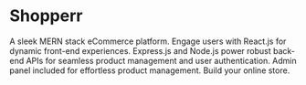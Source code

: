 # Shopperr
A sleek MERN stack eCommerce platform. Engage users with React.js for dynamic front-end experiences. Express.js and Node.js power robust back-end APIs for seamless product management and user authentication. Admin panel included for effortless product management. Build your online store.
